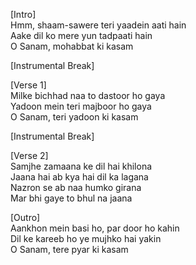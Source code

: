 [Intro]  
Hmm, shaam-sawere teri yaadein aati hain  
Aake dil ko mere yun tadpaati hain  
O Sanam, mohabbat ki kasam  
  
[Instrumental Break]  
  
[Verse 1]  
Milke bichhad naa to dastoor ho gaya  
Yadoon mein teri majboor ho gaya  
O Sanam, teri yadoon ki kasam  

[Instrumental Break]  
  
[Verse 2]  
Samjhe zamaana ke dil hai khilona  
Jaana hai ab kya hai dil ka lagana  
Nazron se ab naa humko girana  
Mar bhi gaye to bhul na jaana  
  
[Outro]  
Aankhon mein basi ho, par door ho kahin  
Dil ke kareeb ho ye mujhko hai yakin  
O Sanam, tere pyar ki kasam